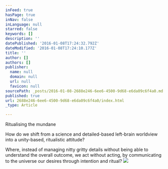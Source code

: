 ```yaml
---
inFeed: true
hasPage: true
inNav: false
inLanguage: null
starred: false
keywords: []
description: ''
datePublished: '2016-01-08T17:24:32.792Z'
dateModified: '2016-01-08T17:24:10.177Z'
title: ''
author: []
authors: []
publisher:
  name: null
  domain: null
  url: null
  favicon: null
sourcePath: _posts/2016-01-08-2688e246-6ee6-4500-9d68-e6da09c6f4a0.md
published: true
url: 2688e246-6ee6-4500-9d68-e6da09c6f4a0/index.html
_type: Article

---
```

Ritualising the mundane

How do we shift from a science and detailed-based left-brain worldview into a unity-based, ritualistic attitude?

Where, instead of managing nitty gritty details without being able to understand the overall outcome, we act without acting, by communicating to the universe our desires through intention and ritual? ![](https://the-grid-user-content.s3-us-west-2.amazonaws.com/ed62d637-9ba0-4d03-a5c7-f4b550529851.jpg)